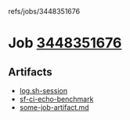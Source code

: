 refs/jobs/3448351676

# Job [3448351676](https://github.com/rokmoln/support-firecloud/runs/3448351676?check_suite_focus=true)

## Artifacts

* [log.sh-session](log.sh-session)
* [sf-ci-echo-benchmark](sf-ci-echo-benchmark)
* [some-job-artifact.md](some-job-artifact.md)

